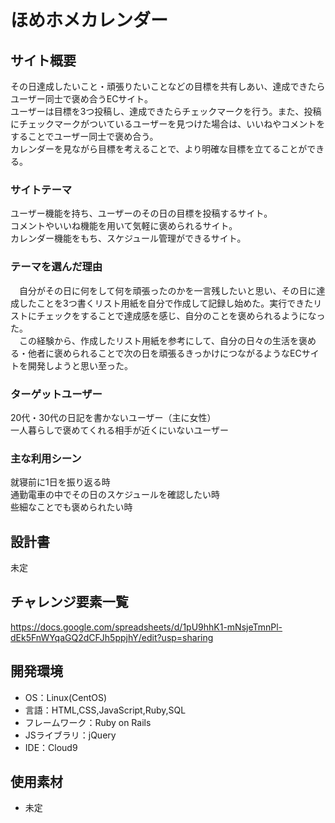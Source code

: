 # ほめホメカレンダー

## サイト概要
その日達成したいこと・頑張りたいことなどの目標を共有しあい、達成できたらユーザー同士で褒め合うECサイト。  
ユーザーは目標を3つ投稿し、達成できたらチェックマークを行う。また、投稿にチェックマークがついているユーザーを見つけた場合は、いいねやコメントをすることでユーザー同士で褒め合う。  
カレンダーを見ながら目標を考えることで、より明確な目標を立てることができる。

### サイトテーマ
ユーザー機能を持ち、ユーザーのその日の目標を投稿するサイト。  
コメントやいいね機能を用いて気軽に褒められるサイト。  
カレンダー機能をもち、スケジュール管理ができるサイト。  

### テーマを選んだ理由
　自分がその日に何をして何を頑張ったのかを一言残したいと思い、その日に達成したことを3つ書くリスト用紙を自分で作成して記録し始めた。実行できたリストにチェックをすることで達成感を感じ、自分のことを褒められるようになった。  
　この経験から、作成したリスト用紙を参考にして、自分の日々の生活を褒める・他者に褒められることで次の日を頑張るきっかけにつながるようなECサイトを開発しようと思い至った。

### ターゲットユーザー
20代・30代の日記を書かないユーザー（主に女性）  
一人暮らしで褒めてくれる相手が近くにいないユーザー

### 主な利用シーン
就寝前に1日を振り返る時  
通勤電車の中でその日のスケジュールを確認したい時  
些細なことでも褒められたい時

## 設計書
未定

## チャレンジ要素一覧
https://docs.google.com/spreadsheets/d/1pU9hhK1-mNsjeTmnPl-dEk5FnWYqaGQ2dCFJh5ppjhY/edit?usp=sharing

## 開発環境
- OS：Linux(CentOS)
- 言語：HTML,CSS,JavaScript,Ruby,SQL
- フレームワーク：Ruby on Rails
- JSライブラリ：jQuery
- IDE：Cloud9

## 使用素材
- 未定